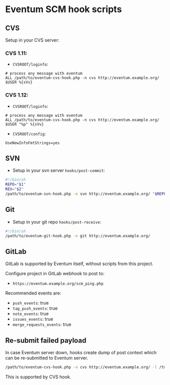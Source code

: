 # Eventum SCM hook scripts

## CVS

Setup in your CVS server:

###  CVS 1.11:

 * `CVSROOT/loginfo`:

```
# process any message with eventum
ALL /path/to/eventum-cvs-hook.php -n cvs http://eventum.example.org/ $USER %{sVv}
```

###  CVS 1.12:

 * `CVSROOT/loginfo`:
```
# process any message with eventum
ALL /path/to/eventum-cvs-hook.php -n cvs http://eventum.example.org/ $USER "%p" %{sVv}
```
 * `CVSROOT/config`:
```
UseNewInfoFmtStrings=yes
```

## SVN

 * Setup in your svn server `hooks/post-commit`:

```sh
#!/bin/sh
REPO="$1"
REV="$2"
/path/to/eventum-svn-hook.php -n svn http://eventum.example.org/ "$REPO" "$REV"
```

## Git


 * Setup in your git repo `hooks/post-receive`:

```sh
#!/bin/sh
/path/to/eventum-git-hook.php -n git http://eventum.example.org/
```
## GitLab

GitLab is supported by Eventum itself, without scripts from this project.

Configure project in GitLab webhook to post to:
 - `https://eventum.example.org/scm_ping.php`

Recommended events are:
 - `push_events`: true
 - `tag_push_events`: true
 - `note_events`: true
 - `issues_events`: true
 - `merge_requests_events`: true

## Re-submit failed payload

In case Eventum server down, hooks create dump of post context which can be re-submitted to Eventum server.

```sh
/path/to/eventum-cvs-hook.php -n cvs http://eventum.example.org/ -l /tmp/eventum-cvs-hookuKrXLh
```

This is supported by CVS hook.
